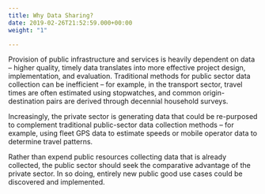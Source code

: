 ```yaml
---
title: Why Data Sharing?
date: 2019-02-26T21:52:59.000+00:00
weight: "1"

---
```

Provision of public infrastructure and services is heavily dependent on data – higher quality, timely data translates into more effective project design, implementation, and evaluation. Traditional methods for public sector data collection can be inefficient – for example, in the transport sector, travel times are often estimated using stopwatches, and common origin-destination pairs are derived through decennial household surveys.

Increasingly, the private sector is generating data that could be re-purposed to complement traditional public-sector data collection methods – for example, using fleet GPS data to estimate speeds or mobile operator data to determine travel patterns.

Rather than expend public resources collecting data that is already collected, the public sector should seek the comparative advantage of the private sector. In so doing, entirely new public good use cases could be discovered and implemented.